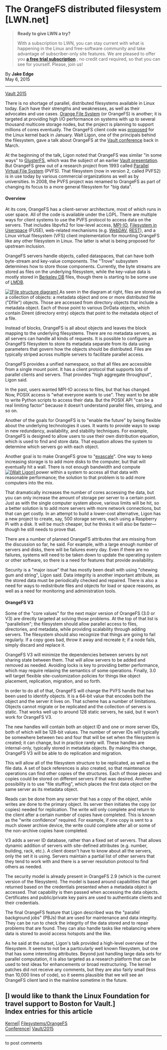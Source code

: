 # The OrangeFS distributed filesystem [LWN.net]

> **Ready to give LWN a try?**
> 
> With a subscription to LWN, you can stay current with what is happening in the Linux and free-software community and take advantage of subscriber-only site features. We are pleased to offer you **[a free trial subscription](https://lwn.net/Promo/nst-trial/claim)** , no credit card required, so that you can see for yourself. Please, join us! 

By **Jake Edge**  
May 6, 2015 

* * *

[Vault 2015](/Archives/ConferenceByYear/#2015-Vault)

There is no shortage of parallel, distributed filesystems available in Linux today. Each have their strengths and weaknesses, as well as their advocates and use cases. [Orange File System](http://www.orangefs.org/) (or OrangeFS) is another; it is targeted at providing high I/O performance on systems with up to several thousand multicore storage nodes, but the project is planning to support millions of cores eventually. The OrangeFS client code was [proposed](http://permalink.gmane.org/gmane.linux.file-systems/92078) for the Linux kernel back in January. Walt Ligon, one of the principals behind the filesystem, gave a talk about OrangeFS at the [Vault conference](http://events.linuxfoundation.org/events/vault) back in March. 

At the beginning of the talk, Ligon noted that OrangeFS was similar "in some ways" to [GlusterFS](http://www.gluster.org/), which was the subject of an earlier [Vault presentation](/Articles/637437/). But OrangeFS grew out of a research project from 1993 called [Parallel Virtual File System](http://en.wikipedia.org/wiki/Parallel_Virtual_File_System) (PVFS). That filesystem (now in version 2, called PVFS2) is in use today by various commercial organizations as well as by universities. In 2008, the PVFS project was renamed to OrangeFS as part of changing its focus to a more general filesystem for "big data". 

#### Overview

At its core, OrangeFS has a client-server architecture, most of which runs in user space. All of the code is available under the LGPL. There are multiple ways for client systems to use the PVFS protocol to access data on the servers. That includes libpvfs2 for low-level access, [MPI-IO](http://en.wikipedia.org/wiki/Message_Passing_Interface#I.2FO), [Filesystem in Userspace](http://fuse.sourceforge.net/) (FUSE), web-related mechanisms (e.g. [WebDAV](http://en.wikipedia.org/wiki/WebDAV), [REST](http://en.wikipedia.org/wiki/Representational_state_transfer)), and a Linux virtual filesystem (VFS) client implementation for mounting OrangeFS like any other filesystem in Linux. The latter is what is being proposed for upstream inclusion. 

OrangeFS servers handle objects, called dataspaces, that can have both byte-stream and key-value components. The "Trove" subsystem determines how to store those components. Currently, the byte streams are stored as files on the underlying filesystem, while the key-value data is mostly stored in [Berkeley DB](http://en.wikipedia.org/wiki/Berkeley_DB) files, though there is starting to be some use of [LMDB](http://en.wikipedia.org/wiki/Lightning_Memory-Mapped_Database). 

[ ![\[File structure diagram\]](https://static.lwn.net/images/2015/vault-orangefs-diag-sm.png) ](/Articles/643411/) As seen in the diagram at right, files are stored as a collection of objects: a metadata object and one or more distributed file ("Dfile") objects. Those are accessed from directory objects that include a metadata object. Each of those point to various DirData objects, which contain Dirent (directory entry) objects that point to the metadata object of a file. 

Instead of blocks, OrangeFS is all about objects and leaves the block mapping to the underlying filesystems. There are no metadata servers, as all servers can handle all kinds of requests. It is possible to configure an OrangeFS filesystem to store its metadata separate from its data using parameters that govern how the objects should be distributed. Files are typically striped across multiple servers to facilitate parallel access. 

OrangeFS provides a unified namespace, so that all files are accessible from a single mount point. It has a client protocol that supports lots of parallel clients and servers. That provides "high aggregate throughput", Ligon said. 

In the past, users wanted MPI-IO access to files, but that has changed. Now, POSIX access is "what everyone wants to use". They want to be able to write Python scripts to access their data. But the POSIX API "can be a real limiting factor" because it doesn't understand parallel files, striping, and so on. 

Another of the goals for OrangeFS is to "enable the future" by being flexible about the underlying technologies it uses. It wants to provide ways to swap in new redundancy, availability, and stability techniques. For example, OrangeFS is designed to allow users to use their own distribution equation, which is used to find and store data. That equation allows the system to determine which servers go with each object. 

Another goal is to make OrangeFS grow to "[exascale](http://en.wikipedia.org/wiki/Exascale_computing)". One way to keep increasing storage is to add more disks to the computer, but that will eventually hit a wall. There is not enough bandwidth and compute [ ![\[Walt Ligon\]](https://static.lwn.net/images/2015/vault-ligon-sm.jpg) ](/Articles/643275/) power within a system to access all that data with reasonable performance; the solution to that problem is to add more computers into the mix. 

That dramatically increases the number of cores accessing the data, but you can only increase the amount of storage per server to a certain point. Just as with the single computer system above, various limits will be hit, so a better solution is to add more servers with more network connections, but that can get costly. In an attempt to build a lower-cost alternative, Ligon has a new project to create, say, 500 storage servers, each using a Raspberry Pi with a disk. It will be much cheaper, but he thinks it will also be faster—though he still needs to prove that. 

There are a number of planned OrangeFS attributes that are missing from the discussion so far, he said. For example, with a large enough number of servers and disks, there will be failures every day. Even if there are no failures, systems will need to be taken down to update the operating system or other software, so there is a need for features that provide availability. 

Security is a "major issue" that has mostly been dealt with using "chewing gum and string", Ligon said. Data integrity is another important attribute, as the stored data must be periodically checked and repaired. There is also a need for ways to redistribute files and objects for load or space reasons, as well as a need for monitoring and administration tools. 

#### OrangeFS V3

Some of the "core values" for the next major version of OrangeFS (3.0 or V3) are directly targeted at solving those problems. At the top of that list is "parallelism"; the filesystem should allow parallel access to files, directories, and metadata, while providing scalability through adding servers. The filesystem should also recognize that things are going to fail regularly. If a copy goes bad, throw it away and recreate it; if a node fails, simply discard and replace it. 

OrangeFS V3 will minimize the dependencies between servers by not sharing state between them. That will allow servers to be added and removed as needed. Avoiding locks is key to providing better performance, which may require relaxing the semantics of some operations. Finally, 3.0 will target flexible site-customization policies for things like object placement, replication, migration, and so forth. 

In order to do all of that, OrangeFS will change the PVFS handle that has been used to identify objects. It is a 64-bit value that encodes both the object and the server it lives on. That scheme has a number of limitations. Objects cannot migrate or be replicated and the collection of servers is static. That works well up to around 128 static servers, he said, but it won't work for OrangeFS V3. 

The new handles will contain both an object ID and one or more server IDs, both of which will be 128-bit values. The number of server IDs will typically be somewhere between two and four that will be set when the filesystem is created; it can change, but in practice rarely will. These handles are internal-only, typically stored in metadata objects. By making this change, OrangeFS V3 will be able to do replication and migration. 

This will allow all of the filesystem structure to be replicated, as well as the file data. A set of back references is also created, so that maintenance operations can find other copies of the structures. Each of those pieces and copies could be stored on different servers if that was desired. Another possibility is to use "file stuffing", which places the first data object on the same server as its metadata object. 

Reads can be done from any server that has a copy of the object, while writes are done to the primary object. Its server then initiates the copy (or copies) needed for replication. The write will only complete and return to the client after a certain number of copies have completed. This is known as the "write confidence" required. For example, if one copy is sent to a much slower archive device, the write could complete after all or some of the non-archive copies have completed. 

V3 adds a server ID database, rather than a fixed set of servers. That allows dynamic addition of servers with site-defined attributes (e.g. number, building, rack, etc.). A client doesn't have to know about all the servers, only the set it is using. Servers maintain a partial list of other servers that they tend to work with and there is a server resolution protocol to find others as needed. 

The security model is already present in OrangeFS 2.9 (which is the current version of the filesystem). The model is based around capabilities that get returned based on the credentials presented when a metadata object is accessed. That capability is then passed when accessing the data objects. Certificates and public/private key pairs are used to authenticate clients and their credentials. 

The final OrangeFS feature that Ligon described was the "parallel background jobs" (PBJs) that are used for maintenance and data integrity. They can be run to check the integrity of the data stored and to repair problems that are found. They can also handle tasks like rebalancing where data is stored to avoid access hotspots and the like. 

As he said at the outset, Ligon's talk provided a high-level overview of the filesystem. It seems to not be a particularly well known filesystem, but one that has some interesting attributes. Beyond just handling large data sets for parallel computation, it is also targeted as a research platform that can be used to test ideas for enhancements or broad restructuring. The kernel patches did not receive any comments, but they are also fairly small (less than 10,000 lines of code), so it seems plausible that we will see an OrangeFS client land in the mainline sometime in the future. 

[I would like to thank the Linux Foundation for travel support to Boston for Vault.]  
Index entries for this article  
---  
[Kernel](/Kernel/Index)| [Filesystems/OrangeFS](/Kernel/Index#Filesystems-OrangeFS)  
[Conference](/Archives/ConferenceIndex/)| [Vault/2015](/Archives/ConferenceIndex/#Vault-2015)  
  


* * *

to post comments 
